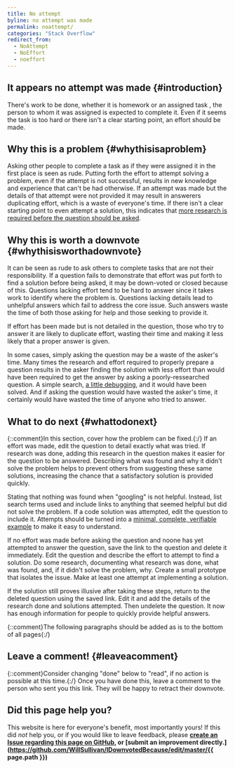 ```yaml
---
title: No attempt
byline: no attempt was made
permalink: noattempt/
categories: "Stack Overflow"
redirect_from:
  - NoAttempt
  - NoEffort
  - noeffort
---
```

## It appears no attempt was made {#introduction}
There's work to be done, whether it is homework or an assigned task , the person to whom it was assigned is expected to complete it. Even if it seems the task is too hard or there isn't a clear starting point, an effort should be made.

## Why this is a problem {#whythisisaproblem}
Asking other people to complete a task as if they were assigned it in the first place is seen as rude. Putting forth the effort to attempt solving a problem, even if the attempt is not successful, results in new knowledge and experience that can't be had otherwise. If an attempt was made but the details of that attempt were not provided it may result in answerers duplicating effort, which is a waste of everyone's time. If there isn't a clear starting point to even attempt a solution, this indicates that [more research is required before the question should be asked](/noresearch).

## Why this is worth a downvote {#whythisisworthadownvote}
It can be seen as rude to ask others to complete tasks that are not their responsibility. If a question fails to demonstrate that effort was put forth to find a solution before being asked, it may be down-voted or closed because of this. Questions lacking effort tend to be hard to answer since it takes work to identify where the problem is. Questions lacking details lead to unhelpful answers which fail to address the core issue. Such answers waste the time of both those asking for help and those seeking to provide it.

If effort has been made but is not detailed in the question, those who try to answer it are likely to duplicate effort, wasting their time and making it less likely that a proper answer is given.

In some cases, simply asking the question may be a waste of the asker's time. Many times the research and effort required to properly prepare a question results in the asker finding the solution with less effort than would have been required to get the answer by asking a poorly-ressearched question. A simple search, [a little debugging](/nodebugging), and it would have been solved. And if asking the question would have wasted the asker's time, it certainly would have wasted the time of anyone who tried to answer.

## What to do next {#whattodonext}
{::comment}In this section, cover how the problem can be fixed.{:/}
If an effort was made, edit the question to detail exactly what was tried. If research was done, adding this research in the question makes it easier for the question to be answered. Describing what was found and why it didn't solve the problem helps to prevent others from suggesting these same solutions, increasing the chance that a satisfactory solution is provided quickly. 

Stating that nothing was found when "googling" is not helpful. Instead, list search terms used and include links to anything that seemed helpful but did not solve the problem. If a code solution was attempted, edit the question to include it. Attempts should be turned into a [minimal, complete, verifiable example](https://stackoverflow.com/help/mcve) to make it easy to understand.

If no effort was made before asking the question and noone has yet attempted to answer the question, save the link to the question and delete it immediately. Edit the question and describe the effort to attempt to find a solution. Do some research, documenting what research was done, what was found, and, if it didn't solve the problem, why. Create a small prototype that isolates the issue. Make at least one attempt at implementing a solution. 

If the solution still proves illusive after taking these steps, return to the deleted question using the saved link. Edit it and add the details of the research done and solutions attempted. Then undelete the question. It now has enough information for people to quickly provide helpful answers.

{::comment}The following paragraphs should be added as is to the bottom of all pages{:/}
## Leave a comment! {#leaveacomment}
{::comment}Consider changing "done" below to "read", if no action is possible at this time.{:/}
Once you have done this, leave a comment to the person who sent you this link. They will be happy to retract their downvote.

## Did this page help you?
This website is here for everyone's benefit, most importantly yours! If this did <i>not</i> help you, or if you would
like to leave feedback, please **[create an Issue regarding this page on GitHub,](https://github.com/WillSullivan/IDownvotedBecause/issues/new) or [submit an improvement directly.](https://github.com/WillSullivan/IDownvotedBecause/edit/master/{{ page.path }})**
